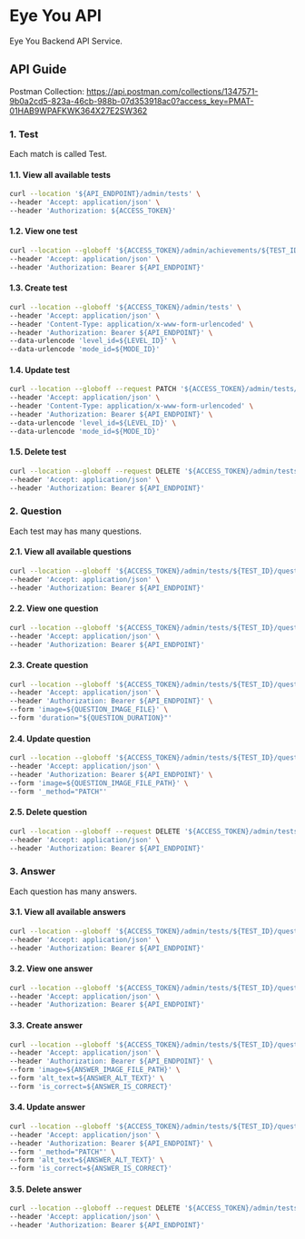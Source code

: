 
# Eye You API

Eye You Backend API Service.

## API Guide
Postman Collection: https://api.postman.com/collections/1347571-9b0a2cd5-823a-46cb-988b-07d353918ac0?access_key=PMAT-01HAB9WPAFKWK364X27E2SW362

### 1. Test
Each match is called Test.

#### 1.1. View all available tests
```sh
curl --location '${API_ENDPOINT}/admin/tests' \
--header 'Accept: application/json' \
--header 'Authorization: ${ACCESS_TOKEN}'
```

#### 1.2. View one test
```sh
curl --location --globoff '${ACCESS_TOKEN}/admin/achievements/${TEST_ID}' \
--header 'Accept: application/json' \
--header 'Authorization: Bearer ${API_ENDPOINT}'
```

#### 1.3. Create test
```sh
curl --location --globoff '${ACCESS_TOKEN}/admin/tests' \
--header 'Accept: application/json' \
--header 'Content-Type: application/x-www-form-urlencoded' \
--header 'Authorization: Bearer ${API_ENDPOINT}' \
--data-urlencode 'level_id=${LEVEL_ID}' \
--data-urlencode 'mode_id=${MODE_ID}'
```

#### 1.4. Update test
```sh
curl --location --globoff --request PATCH '${ACCESS_TOKEN}/admin/tests/${TEST_ID}' \
--header 'Accept: application/json' \
--header 'Content-Type: application/x-www-form-urlencoded' \
--header 'Authorization: Bearer ${API_ENDPOINT}' \
--data-urlencode 'level_id=${LEVEL_ID}' \
--data-urlencode 'mode_id=${MODE_ID}'
```

#### 1.5. Delete test
```sh
curl --location --globoff --request DELETE '${ACCESS_TOKEN}/admin/tests/${TEST_ID}' \
--header 'Accept: application/json' \
--header 'Authorization: Bearer ${API_ENDPOINT}'
```

### 2. Question
Each test may has many questions.

#### 2.1. View all available questions
```sh
curl --location --globoff '${ACCESS_TOKEN}/admin/tests/${TEST_ID}/questions' \
--header 'Accept: application/json' \
--header 'Authorization: Bearer ${API_ENDPOINT}'
```

#### 2.2. View one question
```sh
curl --location --globoff '${ACCESS_TOKEN}/admin/tests/${TEST_ID}/questions/${QUESTION_ID}' \
--header 'Accept: application/json' \
--header 'Authorization: Bearer ${API_ENDPOINT}'
```

#### 2.3. Create question
```sh
curl --location --globoff '${ACCESS_TOKEN}/admin/tests/${TEST_ID}/questions' \
--header 'Accept: application/json' \
--header 'Authorization: Bearer ${API_ENDPOINT}' \
--form 'image=${QUESTION_IMAGE_FILE}' \
--form 'duration="${QUESTION_DURATION}"'
```

#### 2.4. Update question
```sh
curl --location --globoff '${ACCESS_TOKEN}/admin/tests/${TEST_ID}/questions/${QUESTION_ID}' \
--header 'Accept: application/json' \
--header 'Authorization: Bearer ${API_ENDPOINT}' \
--form 'image=${QUESTION_IMAGE_FILE_PATH}' \
--form '_method="PATCH"'
```

#### 2.5. Delete question
```sh
curl --location --globoff --request DELETE '${ACCESS_TOKEN}/admin/tests/${TEST_ID}/questions/${QUESTION_ID}' \
--header 'Accept: application/json' \
--header 'Authorization: Bearer ${API_ENDPOINT}'
```

### 3. Answer
Each question has many answers.

#### 3.1. View all available answers
```sh
curl --location --globoff '${ACCESS_TOKEN}/admin/tests/${TEST_ID}/questions/${QUESTION_ID}/answers' \
--header 'Accept: application/json' \
--header 'Authorization: Bearer ${API_ENDPOINT}'
```

#### 3.2. View one answer
```sh
curl --location --globoff '${ACCESS_TOKEN}/admin/tests/${TEST_ID}/questions/${QUESTION_ID}/answers/${ANSWER_ID}' \
--header 'Accept: application/json' \
--header 'Authorization: Bearer ${API_ENDPOINT}'
```

#### 3.3. Create answer
```sh
curl --location --globoff '${ACCESS_TOKEN}/admin/tests/${TEST_ID}/questions/${QUESTION_ID}/answers' \
--header 'Accept: application/json' \
--header 'Authorization: Bearer ${API_ENDPOINT}' \
--form 'image=${ANSWER_IMAGE_FILE_PATH}' \
--form 'alt_text=${ANSWER_ALT_TEXT}' \
--form 'is_correct=${ANSWER_IS_CORRECT}'
```

#### 3.4. Update answer
```sh
curl --location --globoff '${ACCESS_TOKEN}/admin/tests/${TEST_ID}/questions/${QUESTION_ID}/answers/${ANSWER_ID}' \
--header 'Accept: application/json' \
--header 'Authorization: Bearer ${API_ENDPOINT}' \
--form '_method="PATCH"' \
--form 'alt_text=${ANSWER_ALT_TEXT}' \
--form 'is_correct=${ANSWER_IS_CORRECT}'
```

#### 3.5. Delete answer
```sh
curl --location --globoff --request DELETE '${ACCESS_TOKEN}/admin/tests/${TEST_ID}/questions/${QUESTION_ID}/answers/${ANSWER_ID}' \
--header 'Accept: application/json' \
--header 'Authorization: Bearer ${API_ENDPOINT}'
```

